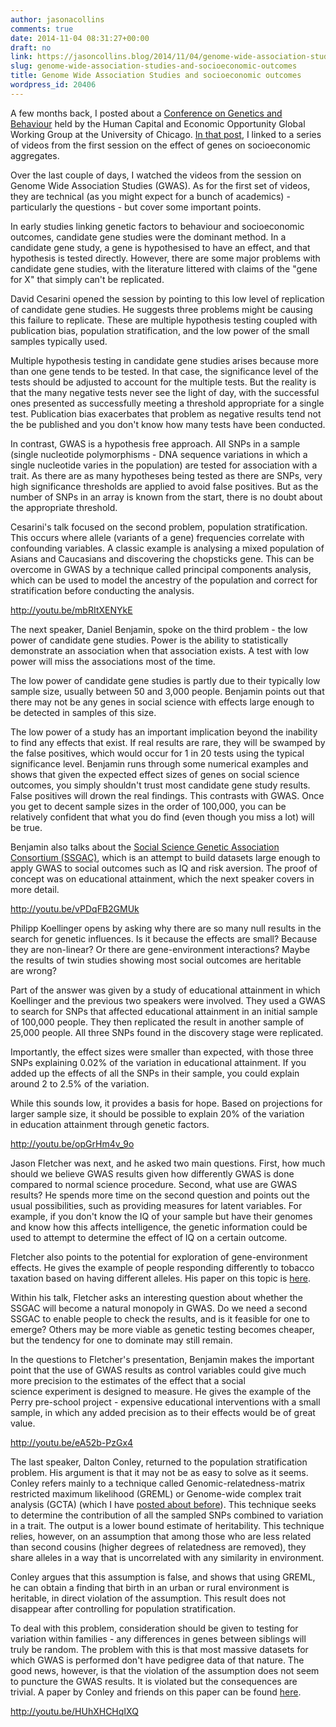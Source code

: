 ```yaml
---
author: jasonacollins
comments: true
date: 2014-11-04 08:31:27+00:00
draft: no
link: https://jasoncollins.blog/2014/11/04/genome-wide-association-studies-and-socioeconomic-outcomes/
slug: genome-wide-association-studies-and-socioeconomic-outcomes
title: Genome Wide Association Studies and socioeconomic outcomes
wordpress_id: 20406
---
```


A few months back, I posted about a [Conference on Genetics and Behaviour](https://hceconomics.uchicago.edu/events/conference-genetics-and-behavior) held by the Human Capital and Economic Opportunity Global Working Group at the University of Chicago. [In that post](https://jasoncollins.blog/2014/06/24/genes-and-socioeconomic-aggregates/), I linked to a series of videos from the first session on the effect of genes on socioeconomic aggregates.

Over the last couple of days, I watched the videos from the session on Genome Wide Association Studies (GWAS). As for the first set of videos, they are technical (as you might expect for a bunch of academics) - particularly the questions - but cover some important points.

In early studies linking genetic factors to behaviour and socioeconomic outcomes, candidate gene studies were the dominant method. In a candidate gene study, a gene is hypothesised to have an effect, and that hypothesis is tested directly. However, there are some major problems with candidate gene studies, with the literature littered with claims of the "gene for X" that simply can't be replicated.

David Cesarini opened the session by pointing to this low level of replication of candidate gene studies. He suggests three problems might be causing this failure to replicate. These are multiple hypothesis testing coupled with publication bias, population stratification, and the low power of the small samples typically used.

Multiple hypothesis testing in candidate gene studies arises because more than one gene tends to be tested. In that case, the significance level of the tests should be adjusted to account for the multiple tests. But the reality is that the many negative tests never see the light of day, with the successful ones presented as successfully meeting a threshold appropriate for a single test. Publication bias exacerbates that problem as negative results tend not the be published and you don't know how many tests have been conducted.

In contrast, GWAS is a hypothesis free approach. All SNPs in a sample (single nucleotide polymorphisms - DNA sequence variations in which a single nucleotide varies in the population) are tested for association with a trait. As there are as many hypotheses being tested as there are SNPs, very high significance thresholds are applied to avoid false positives. But as the number of SNPs in an array is known from the start, there is no doubt about the appropriate threshold.

Cesarini's talk focused on the second problem, population stratification. This occurs where allele (variants of a gene) frequencies correlate with confounding variables. A classic example is analysing a mixed population of Asians and Caucasians and discovering the chopsticks gene. This can be overcome in GWAS by a technique called principal components analysis, which can be used to model the ancestry of the population and correct for stratification before conducting the analysis.

http://youtu.be/mbRItXENYkE

The next speaker, Daniel Benjamin, spoke on the third problem - the low power of candidate gene studies. Power is the ability to statistically demonstrate an association when that association exists. A test with low power will miss the associations most of the time.

The low power of candidate gene studies is partly due to their typically low sample size, usually between 50 and 3,000 people. Benjamin points out that there may not be any genes in social science with effects large enough to be detected in samples of this size.

The low power of a study has an important implication beyond the inability to find any effects that exist. If real results are rare, they will be swamped by the false positives, which would occur for 1 in 20 tests using the typical significance level. Benjamin runs through some numerical examples and shows that given the expected effect sizes of genes on social science outcomes, you simply shouldn't trust most candidate gene study results. False positives will drown the real findings. This contrasts with GWAS. Once you get to decent sample sizes in the order of 100,000, you can be relatively confident that what you do find (even though you miss a lot) will be true.

Benjamin also talks about the [Social Science Genetic Association Consortium (SSGAC)](http://www.ssgac.org/), which is an attempt to build datasets large enough to apply GWAS to social outcomes such as IQ and risk aversion. The proof of concept was on educational attainment, which the next speaker covers in more detail.

http://youtu.be/vPDqFB2GMUk

Philipp Koellinger opens by asking why there are so many null results in the search for genetic influences. Is it because the effects are small? Because they are non-linear? Or there are gene-environment interactions? Maybe the results of twin studies showing most social outcomes are heritable are wrong?

Part of the answer was given by a study of educational attainment in which Koellinger and the previous two speakers were involved. They used a GWAS to search for SNPs that affected educational attainment in an initial sample of 100,000 people. They then replicated the result in another sample of 25,000 people. All three SNPs found in the discovery stage were replicated.

Importantly, the effect sizes were smaller than expected, with those three SNPs explaining 0.02% of the variation in educational attainment. If you added up the effects of all the SNPs in their sample, you could explain around 2 to 2.5% of the variation.

While this sounds low, it provides a basis for hope. Based on projections for larger sample size, it should be possible to explain 20% of the variation in education attainment through genetic factors.

http://youtu.be/opGrHm4v_9o

Jason Fletcher was next, and he asked two main questions. First, how much should we believe GWAS results given how differently GWAS is done compared to normal science procedure. Second, what use are GWAS results? He spends more time on the second question and points out the usual possibilities, such as providing measures for latent variables. For example, if you don't know the IQ of your sample but have their genomes and know how this affects intelligence, the genetic information could be used to attempt to determine the effect of IQ on a certain outcome.

Fletcher also points to the potential for exploration of gene-environment effects. He gives the example of people responding differently to tobacco taxation based on having different alleles. His paper on this topic is [here](http://www.plosone.org/article/info%3Adoi%2F10.1371%2Fjournal.pone.0050576).

Within his talk, Fletcher asks an interesting question about whether the SSGAC will become a natural monopoly in GWAS. Do we need a second SSGAC to enable people to check the results, and is it feasible for one to emerge? Others may be more viable as genetic testing becomes cheaper, but the tendency for one to dominate may still remain.

In the questions to Fletcher's presentation, Benjamin makes the important point that the use of GWAS results as control variables could give much more precision to the estimates of the effect that a social science experiment is designed to measure. He gives the example of the Perry pre-school project - expensive educational interventions with a small sample, in which any added precision as to their effects would be of great value.

http://youtu.be/eA52b-PzGx4

The last speaker, Dalton Conley, returned to the population stratification problem. His argument is that it may not be as easy to solve as it seems. Conley refers mainly to a technique called Genomic-relatedness-matrix restricted maximum likelihood (GREML) or Genome-wide complex trait analysis (GCTA) (which I have [posted about before](https://jasoncollins.blog/2012/05/11/the-genetic-architecture-of-economic-and-political-preferences/)). This technique seeks to determine the contribution of all the sampled SNPs combined to variation in a trait. The output is a lower bound estimate of heritability. This technique relies, however, on an assumption that among those who are less related than second cousins (higher degrees of relatedness are removed), they share alleles in a way that is uncorrelated with any similarity in environment.

Conley argues that this assumption is false, and shows that using GREML, he can obtain a finding that birth in an urban or rural environment is heritable, in direct violation of the assumption. This result does not disappear after controlling for population stratification.

To deal with this problem, consideration should be given to testing for variation within families - any differences in genes between siblings will truly be random. The problem with this is that most massive datasets for which GWAS is performed don't have pedigree data of that nature. The good news, however, is that the violation of the assumption does not seem to puncture the GWAS results. It is violated but the consequences are trivial. A paper by Conley and friends on this paper can be found [here](http://www.nature.com/jhg/journal/v59/n6/full/jhg201414a.html).

http://youtu.be/HUhXHCHqIXQ

